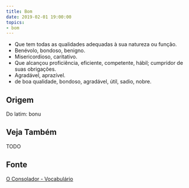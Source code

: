 ```yaml
---
title: Bom
date: 2019-02-01 19:00:00
topics:
- bom
---
```


* Que tem todas as qualidades adequadas à sua natureza ou função. 
* Benévolo, bondoso, benigno. 
* Misericordioso, caritativo. 
* Que alcançou proficiência, eficiente, competente, hábil; cumpridor de suas obrigações.  
* Agradável, aprazível. 
* de boa qualidade, bondoso, agradável, útil, sadio, nobre.

## Origem
Do latim: bonu

## Veja Também
TODO

## Fonte
[O Consolador - Vocabulário](http://www.oconsolador.com.br/linkfixo/vocabulario/principal.html)


